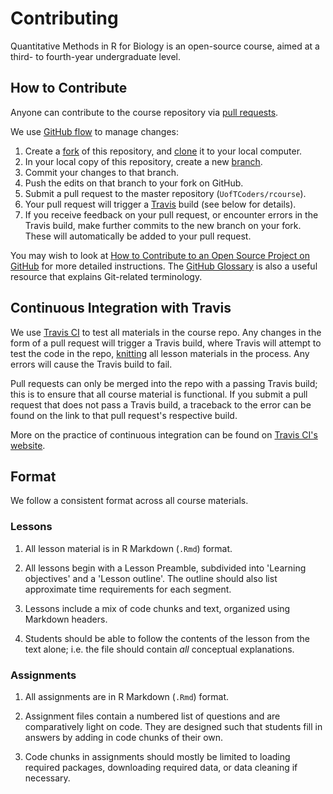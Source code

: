 # Contributing

Quantitative Methods in R for Biology is an open-source course,
aimed at a third- to fourth-year undergraduate level. 

## How to Contribute

Anyone can contribute to the course repository via [pull requests][pull-requests].

We use [GitHub flow][github-flow] to manage changes:

1. Create a [fork][fork-explanation] of this repository, and [clone][clone-explanation] it to your local computer.
2. In your local copy of this repository, create a new [branch][branch-explanation].
3. Commit your changes to that branch.
4. Push the edits on that branch to your fork on GitHub.
5. Submit a pull request to the master repository (`UofTCoders/rcourse`).
6. Your pull request will trigger a [Travis][travis-website] build (see below for details).
7. If you receive feedback on your pull request, or encounter errors in the Travis build, 
make further commits to the new branch on your fork. These will automatically be added to 
your pull request. 

You may wish to look at [How to Contribute to an Open Source Project on GitHub][contribute]
for more detailed instructions. The [GitHub Glossary][glossary] is also a useful resource that explains
Git-related terminology. 

## Continuous Integration with Travis

We use [Travis CI][travis-website] to test all materials in the course repo. Any changes
in the form of a pull request will trigger a Travis build, where 
Travis will attempt to test the code in the repo,
[knitting][knitr-explanation] all lesson materials in the process. 
Any errors will cause the Travis build to fail.

Pull requests can only be merged into the repo with a passing Travis build;
this is to ensure that all course material is functional. If you submit a pull
request that does not pass a Travis build, a traceback to the error can be found 
on the link to that pull request's respective build. 

More on the practice of continuous integration can be found on [Travis CI's website][ci-explanation]. 

## Format

We follow a consistent format across all course materials.

### Lessons

1. All lesson material is in R Markdown (`.Rmd`) format.

2. All lessons begin with a Lesson Preamble, subdivided into
'Learning objectives' and a 'Lesson outline'. The outline should
also list approximate time requirements for each segment. 

3. Lessons include a mix of code chunks and text, organized using Markdown headers.

4. Students should be able to follow the contents of the lesson from the text alone;
i.e. the file should contain _all_ conceptual explanations.

### Assignments

1. All assignments are in R Markdown (`.Rmd`) format.

2. Assignment files contain a numbered list of questions and are comparatively light on code.
They are designed such that students fill in answers by adding in code chunks of their own.

3. Code chunks in assignments should mostly be limited to loading required packages,
downloading required data, or data cleaning if necessary. 


[branch-explanation]: https://help.github.com/articles/about-branches/
[ci-explanation]: https://docs.travis-ci.com/user/for-beginners/
[clone-explanation]: https://help.github.com/articles/cloning-a-repository/
[contribute]: https://egghead.io/courses/how-to-contribute-to-an-open-source-project-on-github
[fork-explanation]: https://help.github.com/articles/fork-a-repo/
[github-flow]: https://guides.github.com/introduction/flow/
[glossary]: https://help.github.com/articles/github-glossary/
[knitr-explanation]: https://rmarkdown.rstudio.com/authoring_quick_tour.html
[pull-requests]: https://help.github.com/articles/about-pull-requests/
[travis-website]: https://travis-ci.org/
